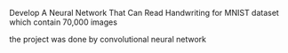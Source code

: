 Develop A Neural Network That Can Read Handwriting for MNIST dataset 
which contain 70,000 images

the project was done by convolutional neural network
